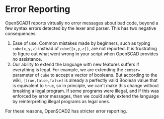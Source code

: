 # Error Reporting

OpenSCAD1 reports virtually no error messages about bad code,
beyond a few syntax errors detected by the lexer and parser.
This has two negative consequences:
1. Ease of use. Common mistakes made by beginners,
   such as typing `cube(x,y,z)` instead of `cube([x,y,z])`,
   are not reported. It is frustrating to figure out what
   went wrong in your script when OpenSCAD provides no assistance.
2. Our ability to extend the language with new features suffers
   if everything is legal. For example, we are extending the `center=`
   parameter of `cube` to accept a vector of booleans.
   But according to the wiki, `[true,false,false]` is already
   a perfectly valid Boolean value that is equivalent to `true`,
   so in principle, we can't make this change without breaking
   a legal program. If some programs were illegal, and if this was
   enforced by error messages, then we could safely extend the language
   by reinterpreting illegal programs as legal ones.

For these reasons, OpenSCAD2 has stricter error reporting.
